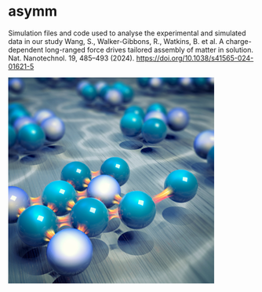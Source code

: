 # asymm

Simulation files and code used to analyse the experimental and simulated data in our study Wang, S., Walker-Gibbons, R., Watkins, B. et al. A charge-dependent long-ranged force drives tailored assembly of matter in solution. Nat. Nanotechnol. 19, 485–493 (2024). https://doi.org/10.1038/s41565-024-01621-5

<img src="asymm.jpg" width="420" height="420">
